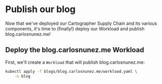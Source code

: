 # Publish our blog

Now that we've deployed our Cartographer Supply Chain and its various
components, it's time to (finally!) deploy our Workload and publish
blog.carlosnunez.me!

## Deploy the blog.carlosnunez.me Workload

First, we'll create a `Workload` that will publish blog.carlosnunez.me:

```sh
kubectl apply -f blogs/blog.carlosnunez.me/workload.yaml \
    -n blog
```
